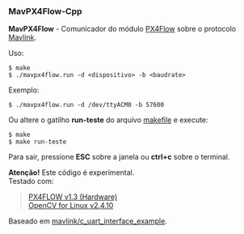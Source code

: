 ### MavPX4Flow-Cpp

**MavPX4Flow** - Comunicador do módulo [PX4Flow](https://pixhawk.org/modules/px4flow) sobre o protocolo [Mavlink](http://qgroundcontrol.org/mavlink/).

Uso:
```
$ make
$ ./mavpx4flow.run -d <dispositivo> -b <baudrate>
```
Exemplo:
```
$ ./mavpx4flow.run -d /dev/ttyACM0 -b 57600
```

Ou altere o gatilho **run-teste** do arquivo [makefile](.makefile) e execute:
```
$ make
$ make run-teste
```

Para sair, pressione **ESC** sobre a janela ou **ctrl+c** sobre o terminal.

**Atenção!** Este código é experimental.  
Testado com:
> [PX4FLOW v1.3 (Hardware)](https://pixhawk.org/modules/px4flow)  
> [OpenCV for Linux v2.4.10](http://opencv.org/)

Baseado em [mavlink/c_uart_interface_example](https://github.com/mavlink/c_uart_interface_example).